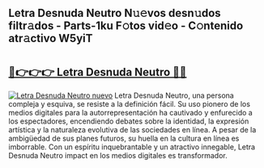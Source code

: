 ## Letra Desnuda Neutro N𝚞𝚎vos desn𝚞dos filtr𝚊dos - Parts-1ku F𝚘tos vid𝚎o - C𝚘ntenido atr𝚊ctivo W5yiT

# <h2><a href="http://mbb5sx.tromn.icu/?c=Letra+Desnuda+Neutro">🔗👉👉👉 Letra Desnuda Neutro 🔗🔗</a></h2>

[![Letra Desnuda Neutro nuevo](https://i.imgur.com/pEAQMta.gif)](http://mbb5sx.tromn.icu/?c=Letra+Desnuda+Neutro)
Letra Desnuda Neutro, una persona compleja y esquiva, se resiste a la definición fácil. Su uso pionero de los medios digitales para la autorrepresentación ha cautivado y enfurecido a los espectadores, encendiendo debates sobre la identidad, la expresión artística y la naturaleza evolutiva de las sociedades en línea. A pesar de la ambigüedad de sus planes futuros, su huella en la cultura en línea es imborrable. Con un espíritu inquebrantable y un atractivo innegable, Letra Desnuda Neutro impact en los medios digitales es transformador.
